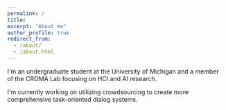 ```yaml
---
permalink: /
title:
excerpt: "About me"
author_profile: true
redirect_from: 
  - /about/
  - /about.html
---
```

I'm an undergraduate student at the University of Michigan and a member of the CROMA Lab focusing on HCI and AI research.

I'm currently working on utilizing crowdsourcing to create more comprehensive task-oriented dialog systems.
